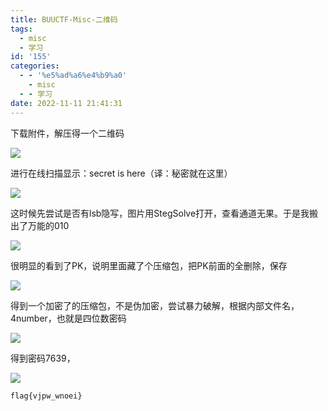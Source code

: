 ```yaml
---
title: BUUCTF-Misc-二维码
tags:
  - misc
  - 学习
id: '155'
categories:
  - - '%e5%ad%a6%e4%b9%a0'
    - misc
  - - 学习
date: 2022-11-11 21:41:31
---
```


下载附件，解压得一个二维码

![](https://pic.niaoluo.top/%E7%BD%91%E7%AB%99%E8%B0%83%E7%94%A8/misc%E9%9C%80%E8%A6%81/BUUCTF-Misc-%E4%BA%8C%E7%BB%B4%E7%A0%81/QR_code.png)

进行在线扫描显示：secret is here（译：秘密就在这里）

![](https://pic.niaoluo.top/%E7%BD%91%E7%AB%99%E8%B0%83%E7%94%A8/misc%E9%9C%80%E8%A6%81/BUUCTF-Misc-%E4%BA%8C%E7%BB%B4%E7%A0%81/image-1-1024x697.png)

这时候先尝试是否有lsb隐写，图片用StegSolve打开，查看通道无果。于是我搬出了万能的010

![](https://pic.niaoluo.top/%E7%BD%91%E7%AB%99%E8%B0%83%E7%94%A8/misc%E9%9C%80%E8%A6%81/BUUCTF-Misc-%E4%BA%8C%E7%BB%B4%E7%A0%81/image-2-1024x736.png)

很明显的看到了PK，说明里面藏了个压缩包，把PK前面的全删除，保存

![](https://pic.niaoluo.top/%E7%BD%91%E7%AB%99%E8%B0%83%E7%94%A8/misc%E9%9C%80%E8%A6%81/BUUCTF-Misc-%E4%BA%8C%E7%BB%B4%E7%A0%81/image-3-1024x816.png)

得到一个加密了的压缩包，不是伪加密，尝试暴力破解，根据内部文件名，4number，也就是四位数密码

![](https://pic.niaoluo.top/%E7%BD%91%E7%AB%99%E8%B0%83%E7%94%A8/misc%E9%9C%80%E8%A6%81/BUUCTF-Misc-%E4%BA%8C%E7%BB%B4%E7%A0%81/image-4.png)

得到密码7639，

![](https://pic.niaoluo.top/%E7%BD%91%E7%AB%99%E8%B0%83%E7%94%A8/misc%E9%9C%80%E8%A6%81/BUUCTF-Misc-%E4%BA%8C%E7%BB%B4%E7%A0%81/image-5-1024x574.png)

```
flag{vjpw_wnoei}
```
